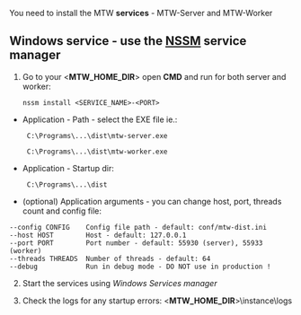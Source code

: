 You need to install the MTW **services** - MTW-Server and MTW-Worker

## Windows service - use the [NSSM](https://nssm.cc) service manager
    
1. Go to your <**MTW_HOME_DIR**> open **CMD** and run for both server and worker:

       nssm install <SERVICE_NAME>-<PORT>
        
- Application - Path - select the EXE file ie.:

       C:\Programs\...\dist\mtw-server.exe

       C:\Programs\...\dist\mtw-worker.exe 

- Application - Startup dir:

       C:\Programs\...\dist   

- (optional) Application arguments - you can change host, port, threads count and config file:

```
--config CONFIG    Config file path - default: conf/mtw-dist.ini
--host HOST        Host - default: 127.0.0.1
--port PORT        Port number - default: 55930 (server), 55933 (worker)
--threads THREADS  Number of threads - default: 64
--debug            Run in debug mode - DO NOT use in production !
```

2. Start the services using *Windows Services manager*

3. Check the logs for any startup errors: <**MTW_HOME_DIR**>\instance\logs

